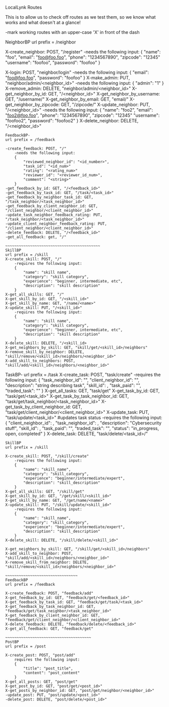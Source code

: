 LocalLynk Routes

This is to allow us to check off routes as we test them, so we know what works and what doesn't at a glance!

-mark working routes with an upper-case 'X' in front of the dash

NeighborBP 
url prefix = /neighbor

X-create_neighbor: POST, "/register"
    -needs the following input:
    {
    "name": "foo",
    "email": "foo@foo.foo",
    "phone": "1234567890",
    "zipcode": "12345"
    "username": "foofoo",
    "password": "foofoo"
    }

X-login: POST, "neighbor/login"
    -needs the following input:
    {
    "email": "foo@foo.foo",
    "password": "foofoo"
    }
X-make_admin: PUT, "neighbor/admin/<neighbor_id>"
    -needs the following input:
    {
    "admin": "1"
    }
X-remove_admin: DELETE, "neighbor/admin/<neighbor_id>"
X-get_neighbor_by_id: GET, "/<neighbor_id>"
X-get_neighbor_by_username: GET, "/username/<username>"
X-get_neighbor_by_email: GET, "email/<email>"
X-get_neighbor_by_zipcode: GET, "/zipcode/<zipcode>"
X-update_neighbor: PUT, "/<neighbor_id>"
    -needs the following input:
    {
    "name": "foo2",
    "email": "foo2@foo.foo",
    "phone": "1234567890",
    "zipcode": "12345"
    "username": "foofoo2",
    "password": "foofoo2"
    }
X-delete_neighbor: DELETE, "/<neighbor_id>"

~~~~~~~~~~~~~~~~~~~~~~~~~~~~~~~~~~~~~~~~~~~
FeedbackBP- 
url prefix = /feedback

-create_feedback: POST, "/"
    -needs the following input:
    {
        "reviewed_neighbor_id": "<id_number>",
        "task_id": "<id_num>"
        "rating": "<rating_num>"
        "reviewer_id": "<reviewer_id_num>",
        "comment": "<string>"
    }
-get_feedback_by_id: GET, "/<feedback_id>"
-get_feedback_by_task_id: GET, "/task/<task_id>"
-get_feedback_by_neighbor_task_id: GET, "/task_neighbor/<task_neighbor_id>"
-get_feedback_by_client_neighbor_id: GET, "/client_neighbor/<client_neighbor_id>"
-update_task_neighbor_feedback_rating: PUT, "/task_neighbor/<task_neighbor_id>"
-update_client_neighbor_feedback_rating: PUT, "/client_neighbor/<client_neighbor_id>"
-delete_feedback: DELETE, "/<feedback_id>"
-get_all_feedback: get, "/"

~~~~~~~~~~~~~~~~~~~~~~~~~~~~~~~~~~~~~~~~~~
SkillBP
url prefix = /skill
X-create_skill: POST, "/"
    -requires the following input:
    {
        "name": "skill name",
        "category": "skill category",
        "experience": "beginner, intermediate, etc",
        "description": "skill description"
    }
X-get_all_skills: GET, "/"
X-get_skill_by_id: GET, "/<skill_id>"
X-get_skill_by_name: GET, "/name/<name>"
X-update_skill: PUT, "/<skill_id>"
    -requires the following input:
    {
        "name": "skill name",
        "category": "skill category",
        "experience": "beginner, intermediate, etc",
        "description": "skill description"
    }
X-delete_skill: DELETE, "/<skill_id>
X-get_neighbors_by_skill: GET, "skill/get/<skill_id>/neighbors"
X-remove_skill_by_neighbor: DELETE, "skill/remove/<skill_id>/neighbors/<neighbor_id>"
X-add_skill_to_neighbors: POST, "skill/add/<skill_id>/neighbors/<neighbor_id>"

~~~~~~~~~~~~~~~~~~~~~~~~~~~~~~~~~~~~~~~~~~~
TaskBP- url prefix = /task
X-create_task: POST, "task/create"
    -requires the following input:
    {
        "task_neighbor_id": "<int>",
        "client_neighbor_id": "<int>",
        "description": "string describing task",
        "skill_id": <int>,
        "task_paid": "<bool>",
        "traded_task": "<bool>"
    }
X-get_all_tasks: GET, "task/get"
X-get_task_by_id: GET, "task/get/<task_id>"
X-get_task_by_task_neighbor_id: GET, "task/get/task_neighbor/<task_neighbor_id>"
X-get_task_by_client_neighbor_id: GET, "task/get/client_neighbor/<client_neighbor_id>"
X-update_task: PUT, "task/update/<task_id>" #updates task status
    -requires the following input:
    {
        "client_neighbor_id": <int>,
        "task_neighbor_id": <int>,
        "description": "Cybersecurity stuff",
        "skill_id": <int>,
        "task_paid": "<bool>",
        "traded_task": "<bool>",
        "status": "in_progress, open, completed" 
}
X-delete_task: DELETE, "task/delete/<task_id>/"
~~~~~~~~~~~~~~~~~~~~~~~~~~~~~~~~~~~~~~~~~~~~~~
SkillBP
url prefix = /skill

X-create_skill: POST, "/skill/create"
    -requires the following input:
    {
        "name": "skill_name",
        "category": "skill_category",
        "experience": "beginner/intermediate/expert",
        "description": "skill_description"
    }
X-get_all_skills: GET, "/skill/get"
X-get_skill_by_id: GET, "/get/skill/<skill_id>"
X-get_skill_by_name: GET, "/get/name/<name>"
X-update_skill: PUT, "/skill/update/<skill_id>"
    -requires the following input:
    {
        "name": "skill_name",
        "category": "skill_category",
        "experience": "beginner/intermediate/expert",
        "description": "skill_description"
    }
X-delete_skill: DELETE, "/skill/delete/<skill_id>"

X-get_neighbors_by_skill: GET, "/skill/get/<skill_id>/neighbors"
X-add_skill_to_neighbor: POST, "skill/add/<skill_id>/neighbors/<neighbor_id>"
X-remove_skill_from_neighbor: DELETE, "skill/remove/<skill_id>/neighbors/<neighbor_id>"

~~~~~~~~~~~~~~~~~~~~~~~~~~~~~~~~
FeedbackBP
url prefix = /feedback

X-create_feedback: POST, "feedback/add"
X-get_feedback_by_id: GET, "feedback/get/<feedback_id>"
X-get_feedback_by_task_id: GET, "feedback/get/task/<task_id>"
X-get_feedback_by_task_neighbor_id: GET, "feedback/get/task_neighbor/<task_neighbor_id>"
X-get_feedback_by_client_neighbor_id: GET, "feedback/get/client_neighbor/<client_neighbor_id>"
X-delete_feedback: DELETE, "feedback/delete/<feedback_id>"
X-get_all_feedback: GET, "feedback/get"

~~~~~~~~~~~~~~~~~~~~~~~~~~~~~~~~~~~~~~
PostBP
url prefix = /post

X-create_post: POST, "post/add"
    requires the following input:
    {
        "title": "post_title",
        "content": "post_content"
    }
X-get_all_posts: GET, "post/get"
X-get_post_by_id: GET, "post/get/<post_id>"
X-get_posts_by_neighbor_id: GET, "post/get/neighbor/<neighbor_id>"
-update_post: PUT, "post/update/<post_id>"
-delete_post: DELETE, "post/delete/<post_id>"